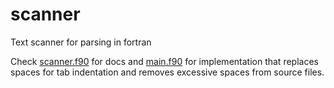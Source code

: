 # scanner
Text scanner for parsing in fortran

Check [scanner.f90](src/scanner.f90) for docs and [main.f90](app/main.f90) for implementation that replaces spaces for tab indentation and removes excessive spaces from source files. 
